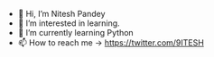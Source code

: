 - 👋 Hi, I’m Nitesh Pandey
- 👀 I’m interested in learning.
- 🌱 I’m currently learning Python
- 📫 How to reach me -> https://twitter.com/9ITESH

<!---
niteshpa/niteshpa is a ✨ special ✨ repository because its `README.md` (this file) appears on your GitHub profile.
You can click the Preview link to take a look at your changes.
--->
